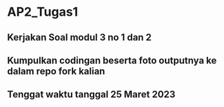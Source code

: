 # AP2_Tugas1

## Kerjakan Soal modul 3 no 1 dan 2
## Kumpulkan codingan beserta foto outputnya ke dalam repo fork kalian
## Tenggat waktu tanggal 25 Maret 2023
